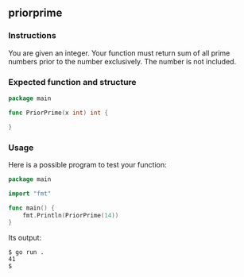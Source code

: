 ## priorprime

### Instructions

You are given an integer.
Your function must return sum of all prime numbers prior to the number exclusively. The number is not included.

### Expected function and structure

```go
package main

func PriorPrime(x int) int {

}
```

### Usage

Here is a possible program to test your function:

```go
package main

import "fmt"

func main() {
	fmt.Println(PriorPrime(14))
}

```

Its output:

```console
$ go run .
41
$
```
